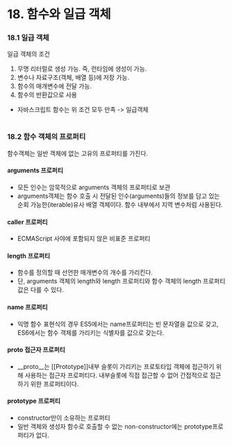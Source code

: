 # 18. 함수와 일급 객체

### 18.1 일급 객체
일급 객체의 조건
1. 무명 리터럴로 생성 가능. 즉, 런타임에 생성이 가능.
2. 변수나 자료구조(객체, 배열 등)에 저장 가능.
3. 함수의 매개변수에 전달 가능.
4. 함수의 반환값으로 사용
- 자바스크립트 함수는 위 조건 모두 만족 -> 일급객체
<br><br>

### 18.2 함수 객체의 프로퍼티
함수객체는 일반 객체에 없는 고유의 프로퍼티를 가진다.
#### arguments 프로퍼티
- 모든 인수는 암묵적으로 arguments 객체의 프로퍼티로 보관
- arguments객체는 함수 호출 시 전달된 인수(arguments)들의 정보를 담고 있는 순회 가능한(iterable)유사 배열 객체이다.
함수 내부에서 지역 변수처럼 사용된다.

#### caller 프로퍼티
- ECMAScript 사야에 포함되지 않은 비표준 프로퍼티

#### length 프로퍼티
- 함수를 정의할 때 선언한 매개변수의 개수를 가리킨다.
- 단, arguments 객체의 length와 length 프로퍼티와 함수 객체의 length 프로퍼티 값은 다를 수 있다.
  
#### name 프로퍼티
- 익명 함수 표현식의 경우 ES5에서는 name프로퍼티는 빈 문자열을 값으로 갖고,
ES6에서는 함수 객체를 가리키는 식별자를 값으로 갖는다.

#### proto 접근자 프로퍼티
- __proto__는 [[Prototype]]내부 슬롯이 가리키는 프로토타입 객체에 접근하기 위해 사용하는 접근자 프로퍼티다. 내부슬롯에 직접 접근할 수 없어 간접적으로 접근하기 위한 프로퍼티이다.

####  prototype 프로퍼티
- constructor만이 소유하는 프로퍼티
- 일반 객체와 생성자 함수로 호출할 수 없는 non-constructor에는 prototype프로퍼티가 없다.

